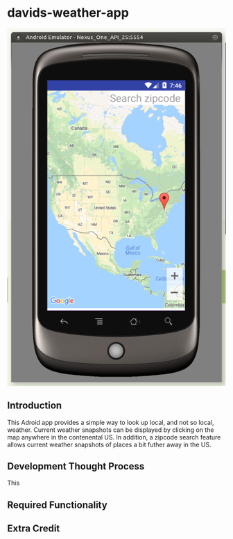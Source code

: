 # davids-weather-app

![alt text](https://github.com/phase681/davids-weather-app/blob/master/screenshots/Screenshot%20at%202018-02-07%2019:46:01.png)

## Introduction
This Adroid app provides a simple way to look up local, and not so local, weather.  Current weather snapshots can be displayed by clicking on the map anywhere in the contenental US.  In addition, a zipcode search feature allows current weather snapshots of places a bit futher away in the US.  

## Development Thought Process
This

## Required Functionality

## Extra Credit